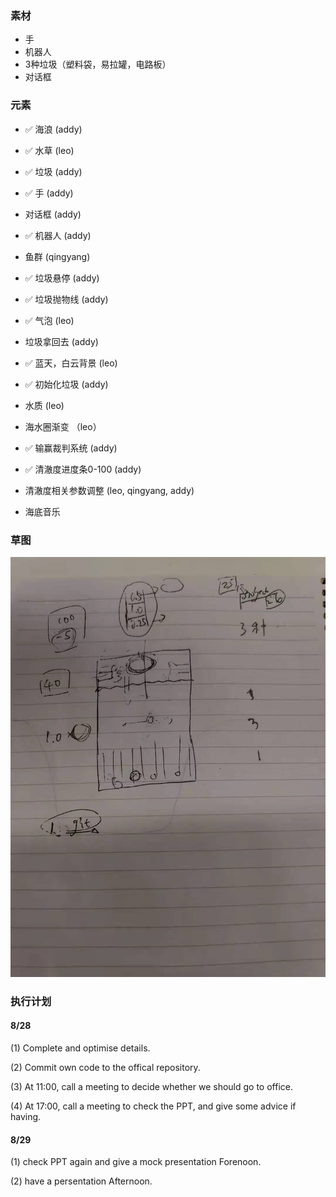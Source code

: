 ### 素材
- 手
- 机器人
- 3种垃圾（塑料袋，易拉罐，电路板）
- 对话框

### 元素
- ✅ 海浪 (addy)
- ✅ 水草 (leo)
- ✅ 垃圾 (addy)
- ✅ 手 (addy)
- 对话框 (addy)
- ✅ 机器人 (addy)
- 鱼群 (qingyang)

- ✅ 垃圾悬停 (addy)
- ✅ 垃圾抛物线 (addy)
- ✅ 气泡 (leo)
- 垃圾拿回去 (addy)
- ✅ 蓝天，白云背景 (leo)
- ✅ 初始化垃圾 (addy)
- 水质  (leo)
- 海水圈渐变 （leo）

- ✅ 输赢裁判系统 (addy)
- ✅ 清澈度进度条0-100 (addy)
- 清澈度相关参数调整 (leo, qingyang, addy)
- 海底音乐

### 草图
![](./demands/draft_08.23.jpeg)


### 执行计划
#### 8/28 
(1) Complete and optimise details.

(2) Commit own code to the offical repository.

(3) At 11:00, call a meeting to decide whether we should go to office.

(4) At 17:00, call a meeting to check the PPT, and give some advice if having.

#### 8/29 
(1) check PPT again and give a mock presentation Forenoon.

(2) have a persentation Afternoon.
